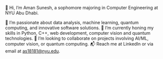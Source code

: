 👋 Hi, I’m Aman Sunesh, a sophomore majoring in Computer Engineering at NYU Abu Dhabi.

🧠 I’m passionate about data analysis, machine learning, quantum computing, and innovative software solutions.
🔧 I’m currently honing my skills in Python, C++, web development, computer vision and quantum technologies.
🤝 I’m looking to collaborate on projects involving AI/ML, computer vision, or quantum computing.
📬 Reach me at LinkedIn or via email at as18181@nyu.edu.
